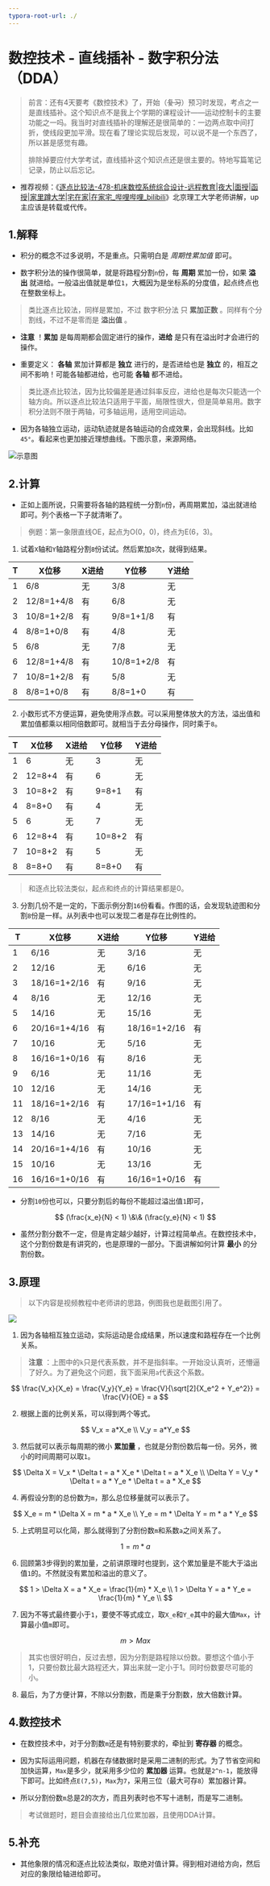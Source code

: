 ```yaml
---
typora-root-url: ./
---
```


# 数控技术 - 直线插补 - 数字积分法（DDA）

> 前言：还有4天要考《数控技术》了，开始（~~复习~~）预习时发现，考点之一是直线插补。这个知识点不是我上个学期的课程设计——运动控制卡的主要功能之一吗。我当时对直线插补的理解还是很简单的：一边两点取中间打折，使线段更加平滑。现在看了理论实现后发现，可以说不是一个东西了，所以甚是感觉有趣。
>
> 排除掉要应付大学考试，直线插补这个知识点还是很主要的。特地写篇笔记记录，防止以后忘记。



- 推荐视频：《[逐点比较法-478-机床数控系统综合设计-远程教育|夜大|面授|函授|家里蹲大学|宅在家|在家宅_哔哩哔哩_bilibili](https://www.bilibili.com/video/BV1P5411Y7oa)》北京理工大学老师讲解，up主应该是转载或代传。



## 1.解释

- 积分的概念不过多说明，不是重点。只需明白是 *周期性累加值* 即可。

- 数字积分法的操作很简单，就是将路程分割`n`份，每 **周期** 累加一份，如果 **溢出** 就进给。一般溢出值就是单位`1`，大概因为是坐标系的分度值，起点终点也在整数坐标上。

> 类比逐点比较法，同样是累加，不过 数字积分法 只 **累加正数** 。同样有个分割线，不过不是零而是 **溢出值** 。

- **注意** ！**累加** 是每周期都会固定进行的操作，**进给** 是只有在溢出时才会进行的操作。

- 重要定义： **各轴** 累加计算都是 **独立** 进行的，是否进给也是 **独立** 的，相互之间不影响！可能各轴都进给，也可能 **各轴** 都不进给。

> 类比逐点比较法，因为比较偏差是通过斜率反应，进给也是每次只能选一个轴方向。所以逐点比较法只适用于平面，局限性很大，但是简单易用。数字积分法则不限于两轴，可多轴运用，适用空间运动。

- 因为各轴独立运动，运动轨迹就是各轴运动的合成效果，会出现斜线。比如`45°`。看起来也更加接近理想曲线。下图示意，来源网络。

![示意图](/02.jpg)



## 2.计算

- 正如上面所说，只需要将各轴的路程统一分割`n`份，再周期累加，溢出就进给即可。列个表格一下子就清晰了。

> 例题：第一象限直线OE，起点为O(0，0)，终点为E(6，3)。

1. 试着`X`轴和`Y`轴路程分割`8`份试试。然后累加`8`次，就得到结果。

| T    | X位移      | X进给 | Y位移      | Y进给 |
| ---- | ---------- | ----- | ---------- | ----- |
| 1    | 6/8        | 无    | 3/8        | 无    |
| 2    | 12/8=1+4/8 | 有    | 6/8        | 无    |
| 3    | 10/8=1+2/8 | 有    | 9/8=1+1/8  | 有    |
| 4    | 8/8=1+0/8  | 有    | 4/8        | 无    |
| 5    | 6/8        | 无    | 7/8        | 无    |
| 6    | 12/8=1+4/8 | 有    | 10/8=1+2/8 | 有    |
| 7    | 10/8=1+2/8 | 有    | 5/8        | 无    |
| 8    | 8/8=1+0/8  | 有    | 8/8=1+0    | 有    |



2. 小数形式不方便运算，避免使用浮点数。可以采用整体放大的方法，溢出值和累加值都乘以相同倍数即可。就相当于去分母操作，同时乘于`8`。

| T    | X位移  | X进给 | Y位移  | Y进给 |
| ---- | ------ | ----- | ------ | ----- |
| 1    | 6      | 无    | 3      | 无    |
| 2    | 12=8+4 | 有    | 6      | 无    |
| 3    | 10=8+2 | 有    | 9=8+1  | 有    |
| 4    | 8=8+0  | 有    | 4      | 无    |
| 5    | 6      | 无    | 7      | 无    |
| 6    | 12=8+4 | 有    | 10=8+2 | 有    |
| 7    | 10=8+2 | 有    | 5      | 无    |
| 8    | 8=8+0  | 有    | 8=8+0  | 有    |

> 和逐点比较法类似，起点和终点的计算结果都是0。



3. 分割几份不是一定的，下面示例分割`16`份看看。作图的话，会发现轨迹图和分割`8`份是一样。从列表中也可以发现二者是存在比例性的。

| T    | X位移        | X进给 | Y位移        | Y进给 |
| ---- | ------------ | ----- | ------------ | ----- |
| 1    | 6/16         | 无    | 3/16         | 无    |
| 2    | 12/16        | 无    | 6/16         | 无    |
| 3    | 18/16=1+2/16 | 有    | 9/16         | 无    |
| 4    | 8/16         | 无    | 12/16        | 无    |
| 5    | 14/16        | 无    | 15/16        | 无    |
| 6    | 20/16=1+4/16 | 有    | 18/16=1+2/16 | 有    |
| 7    | 10/16        | 无    | 5/16         | 无    |
| 8    | 16/16=1+0/16 | 有    | 8/16         | 无    |
| 9    | 6/16         | 无    | 11/16        | 无    |
| 10   | 12/16        | 无    | 14/16        | 无    |
| 11   | 18/16=1+2/16 | 有    | 17/16=1+1/16 | 有    |
| 12   | 8/16         | 无    | 4/16         | 无    |
| 13   | 14/16        | 无    | 7/16         | 无    |
| 14   | 20/16=1+4/16 | 有    | 10/16        | 无    |
| 15   | 10/16        | 无    | 13/16        | 无    |
| 16   | 16/16=1+0/16 | 有    | 16/16=1+0/16 | 有    |



- 分割`10`份也可以，只要分割后的每份不能超过溢出值`1`即可，

$$
(\frac{x_e}{N} < 1) \&\& (\frac{y_e}{N} < 1)
$$

- 虽然分割分数不一定，但是肯定越少越好，计算过程简单点。在数控技术中，这个分割份数是有讲究的，也是原理的一部分。下面讲解如何计算 **最小** 的分割份数。



## 3.原理

> 以下内容是视频教程中老师讲的思路，例图我也是截图引用了。

![](/03.png)



1. 因为各轴相互独立运动，实际运动是合成结果，所以速度和路程存在一个比例关系。

> **注意** ：上图中的`k`只是代表系数，并不是指斜率。一开始没认真听，还懵逼了好久。为了避免这个问题，我下面采用`a`代表这个系数。

$$
\frac{V_x}{X_e} = \frac{V_y}{Y_e} = \frac{V}{\sqrt[2]{X_e^2 + Y_e^2}} = \frac{V}{OE} = a
$$

2. 根据上面的比例关系，可以得到两个等式。

$$
V_x = a*X_e \\ V_y = a*Y_e
$$

3. 然后就可以表示每周期的微小 **累加量** ，也就是分割份数后每一份。另外，微小的时间周期可以取`1`。

$$
\Delta X = V_x * \Delta t = a * X_e * \Delta t = a * X_e \\
\Delta Y = V_y * \Delta t = a * Y_e * \Delta t = a * X_e
$$

4. 再假设分割的总份数为`m`，那么总位移量就可以表示了。

$$
X_e = m * \Delta X = m * a * X_e \\ 
Y_e = m * \Delta Y = m * a * Y_e
$$

5. 上式明显可以化简，那么就得到了分割份数`m`和系数`a`之间关系了。

$$
1 = m * a
$$

6. 回顾第3步得到的累加量，之前讲原理时也提到，这个累加量是不能大于溢出值`1`的。不然就没有累加和溢出的意义了。

$$
1 > \Delta X = a * X_e = \frac{1}{m} * X_e \\
1 > \Delta Y = a * Y_e = \frac{1}{m} * Y_e \\
$$

7. 因为不等式最终要小于`1`，要使不等式成立，取`X_e`和`Y_e`其中的最大值`Max`，计算最小值`m`即可。

$$
m > Max
$$

> 其实也很好明白，反过去想，因为分割是路程除以份数。要想这个值小于1，只要份数比最大路程还大，算出来就一定小于1。同时份数要尽可能的小。

8. 最后，为了方便计算，不除以分割数，而是乘于分割数，放大倍数计算。



## 4.数控技术

- 在数控技术中，对于分割数`m`还是有特别要求的，牵扯到 **寄存器** 的概念。
- 因为实际运用问题，机器在存储数据时是采用二进制的形式。为了节省空间和加快运算，`Max`是多少，就采用多少位的 **累加器** 运算。也就是`2^n-1`，能放得下即可。比如终点`E(7,5)`，`Max`为`7`，采用三位（最大可存`8`）累加器计算。

- 所以分割份数`m`总是2的次方，而且列表时也不写十进制，而是写二进制。

> 考试做题时，题目会直接给出几位累加器，且使用DDA计算。



## 5.补充

- 其他象限的情况和逐点比较法类似，取绝对值计算。得到相对进给方向，然后对应的象限给轴进给即可。



